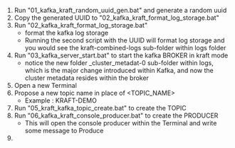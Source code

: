 1. Run "01_kafka_kraft_random_uuid_gen.bat" and generate a random uuid
2. Copy the generated UUID to "02_kafka_kraft_format_log_storage.bat"
3. Run "02_kafka_kraft_format_log_storage.bat"
    - format the kafka log storage
    - Running the second script with the UUID will format log storage
      and you would see the kraft-combined-logs sub-folder within logs folder
4. Run "03_kafka_server_start.bat" to start the kafka BROKER in kraft mode
    - notice the new folder _cluster_metadat-0 sub-folder within logs,
      which is the major change introduced within Kafka,
      and now the cluster metadata resides within the broker
5. Open a new Terminal
6. Propose a new topic name in place of <TOPIC_NAME>
    - Example : KRAFT-DEMO
7. Run "05_kraft_kafka_topic_create.bat" to create the TOPIC
8. Run "06_kafka_kraft_console_producer.bat" to create the PRODUCER
    - This will open the console producer within the Terminal and write some message to Produce
9. 



